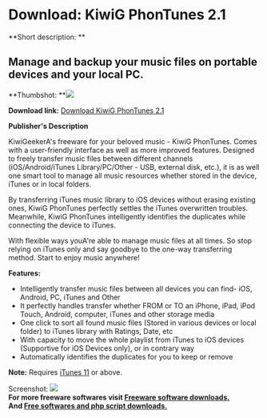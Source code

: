 # Download: KiwiG PhonTunes 2.1

**Short description: **

## Manage and backup your music files on portable devices and your local PC.

  
**Thumbshot: **![](http://www.freewarefiles.com/screenshot/phontunes_md.jpg)   
  
**Download link:** [Download KiwiG PhonTunes 2.1](http://freesoftwares.boysofts.com/KiwiG-PhonTunes_program_97918.html)  
  

**Publisher's Description**  
  

KiwiGeekerA's freeware for your beloved music - KiwiG PhonTunes. Comes with a
user-friendly interface as well as more improved features. Designed to freely
transfer music files between different channels (iOS/Android/iTunes
Library/PC/Other - USB, external disk, etc.), it is as well one smart tool to
manage all music resources whether stored in the device, iTunes or in local
folders.

By transferring iTunes music library to iOS devices without erasing existing
ones, KiwiG PhonTunes perfectly settles the iTunes overwritten troubles.
Meanwhile, KiwiG PhonTunes intelligently identifies the duplicates while
connecting the device to iTunes.

With flexible ways youA're able to manage music files at all times. So stop
relying on iTunes only and say goodbye to the one-way transferring method.
Start to enjoy music anywhere!

**Features:**

  * Intelligently transfer music files between all devices you can find- iOS, Android, PC, iTunes and Other 
  * It perfectly handles transfer whether FROM or TO an iPhone, iPad, iPod Touch, Android, computer, iTunes and other storage media 
  * One click to sort all found music files (Stored in various devices or local folder) to iTunes library with Ratings, Date, etc 
  * With capacity to move the whole playlist from iTunes to iOS devices (Supportive for iOS Devices only), or in contrary way 
  * Automatically identifies the duplicates for you to keep or remove 

**Note:** Requires [iTunes 11](http://www.freewarefiles.com/ITunes_program_8747.html) or above.

  
  
Screenshot: ![](http://www.freewarefiles.com/screenshot/phontunes.jpg)  
**For more freeware softwares visit [Freeware software downloads.](http://freesoftwares.boysofts.com/)**   
**And [Free softwares and php script downloads.](http://www.boysofts.com/)**

